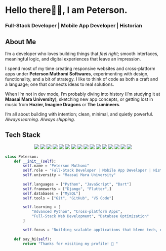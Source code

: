 <!-- Profile README for GitHub -->

<h1 align="left">Hello there👋🏾, I am Peterson.</h1>
<h3 align="left"> Full-Stack Developer | Mobile App Developer | Historian</h3>




## About Me


I’m a developer who loves building things that *feel right*; smooth interfaces, meaningful logic, and digital experiences that leave an impression.  

I spend most of my time creating responsive websites and cross-platform apps under **Peterson Muthomi Softwares**, experimenting with design, functionality, and a bit of strategy. I like to think of code as both a craft and a language; one that connects ideas to real solutions.  

When I’m not in dev mode, I’m probably diving into history (I’m studying it at **Maasai Mara University**), sketching new app concepts, or getting lost in music from **Hozier, Imagine Dragons** or **The Lumineers**.  

I’m all about building with intention; clean, minimal, and quietly powerful.  
*Always learning. Always shipping.*


## Tech Stack

<p align="center">
  <!-- Languages -->
  <img src="https://img.shields.io/badge/JavaScript-121212?style=for-the-badge&logo=javascript" />
  <img src="https://img.shields.io/badge/Python-121212?style=for-the-badge&logo=python" />
  <img src="https://img.shields.io/badge/Dart-121212?style=for-the-badge&logo=dart" />
  
  <!-- Frontend & Frameworks -->
  <img src="https://img.shields.io/badge/HTML5-202020?style=for-the-badge&logo=html5" />
  <img src="https://img.shields.io/badge/CSS3-202020?style=for-the-badge&logo=css3" />
  <img src="https://img.shields.io/badge/Flutter-202020?style=for-the-badge&logo=flutter" />
  
  <!-- Backend -->
  <img src="https://img.shields.io/badge/Django-1A1A1A?style=for-the-badge&logo=django" />
  <img src="https://img.shields.io/badge/Node.js-1A1A1A?style=for-the-badge&logo=node.js" />
  <img src="https://img.shields.io/badge/Express.js-1A1A1A?style=for-the-badge&logo=express" />
  
  <!-- Databases -->
  <img src="https://img.shields.io/badge/MySQL-202020?style=for-the-badge&logo=mysql" />
  <img src="https://img.shields.io/badge/Firebase-202020?style=for-the-badge&logo=firebase" />
  
  <!-- Deployment -->
  <img src="https://img.shields.io/badge/Vercel-000000?style=for-the-badge&logo=vercel" />

  <!-- Tools -->
  <img src="https://img.shields.io/badge/Git-121212?style=for-the-badge&logo=git" />
  <img src="https://img.shields.io/badge/GitHub-121212?style=for-the-badge&logo=github" />
  <img src="https://img.shields.io/badge/Canva-2C2C2C?style=for-the-badge&logo=canva" />
  <img src="https://img.shields.io/badge/Figma-2C2C2C?style=for-the-badge&logo=figma" />
</p>


```python
class Peterson:
    def __init__(self):
        self.name = "Peterson Muthomi"
        self.role = "Full-Stack Developer | Mobile App Developer | History Student"
        self.university = "Maasai Mara University"
        
        self.languages = ["Python", "JavaScript", "Dart"]
        self.frameworks = ["Django", "Flutter",]
        self.databases = ["MySQL"]
        self.tools = ["Git", "GitHub", "VS Code"]

        self.learning = [
            "Advanced Python", "Cross-platform Apps", 
            "Full-Stack Web Development", "Database Optimization"
        ]

        self.focus = "Building scalable applications that blend tech, education & culture"
    
    def say_hi(self):
        return "Thanks for visiting my profile! 🖤 "

